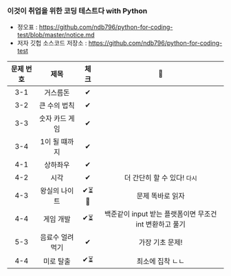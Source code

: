 ### 이것이 취업을 위한 코딩 테스트다 with Python

- 정오표 : https://github.com/ndb796/python-for-coding-test/blob/master/notice.md
- 저자 깃헙 소스코드 저장소 : https://github.com/ndb796/python-for-coding-test

| 문제 번호 |  제목                 | 체크 |   💪  	|
|:-----:  |  :---------------:	|:-----:| :----:	|
| 3-1 | 거스름돈 |  ✔ |  	|
| 3-2 | 큰 수의 법칙 |  ✔ |  	|
| 3-3 | 숫자 카드 게임 |  ✔ |  	|
| 3-4 | 1이 될 떄까지 |  ✔ |  	|
| 4-1 | 상하좌우 |  ✔ |  	|
| 4-2 | 시각 |  ✔ |  더 간단히 할 수 있다! `다시`	|
| 4-3 | 왕실의 나이트 |  ✔⏳🤔 | 문제 똑바로 읽자 | 
| 4-4 | 게임 개발  |  ✔⏳ | 백준같이 input 받는 플랫폼이면 무조건 int 변환하고 풀기 | 
| 5-3 | 음료수 얼려 먹기 |  ✔ | 가장 기초 문제! | 
| 4-4 | 미로 탈출  |  ✔⏳ | 최소에 집착 ㄴㄴ | 



